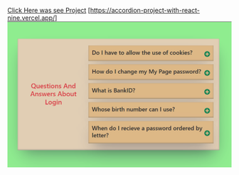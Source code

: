 [Click Here was see Project](https://accordion-project-with-react-nine.vercel.app/)
[https://accordion-project-with-react-nine.vercel.app/]
<br>
![](AnimationAccordion.gif)

